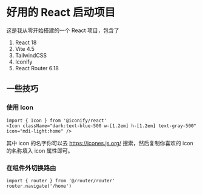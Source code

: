 # 好用的 React 启动项目

这是我从零开始搭建的一个 React 项目，包含了

1. React 18
1. Vite 4.5
1. TailwindCSS
1. Iconify
1. React Router 6.18

## 一些技巧

### 使用 Icon

```tsx
import { Icon } from '@iconify/react'
<Icon className="dark:text-blue-500 w-[1.2em] h-[1.2em] text-gray-500" icon="mdi-light:home" />
```
其中 icon 的名字你可以去 https://icones.js.org/ 搜索，然后复制你喜欢的 icon 的名称填入 icon 属性即可。



### 在组件外切换路由

```tsx
import { router } from '@/router/router'
router.navigate('/home')
```
